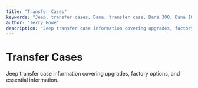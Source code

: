 ```yaml
---
title: "Transfer Cases"
keywords: "Jeep, transfer cases, Dana, transfer case, Dana 300, Dana 18, New Process, New Venture"
author: "Terry Howe"
description: "Jeep transfer case information covering upgrades, factory options, and essential information."
---
```

# Transfer Cases

Jeep transfer case information covering upgrades, factory options, and essential information.